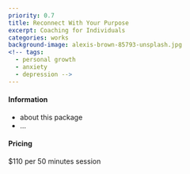 ```yaml
---
priority: 0.7
title: Reconnect With Your Purpose
excerpt: Coaching for Individuals
categories: works
background-image: alexis-brown-85793-unsplash.jpg
<!-- tags:
  - personal growth
  - anxiety
  - depression -->
---
```


#### Information

- about this package
- ...

#### Pricing

$110 per 50 minutes session
